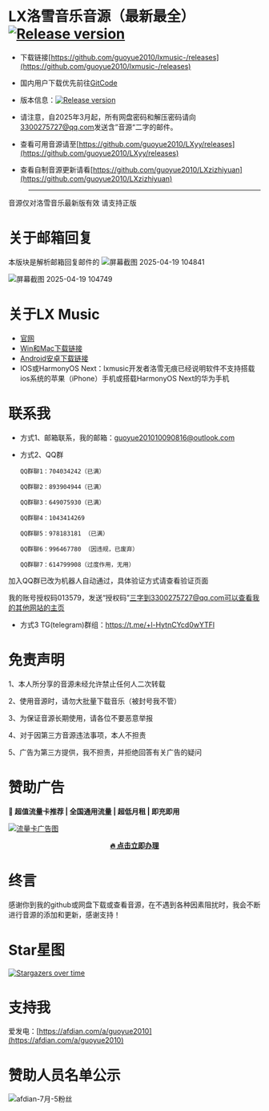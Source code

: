 # LX洛雪音乐音源（最新最全） <a href="https://bgithub.xyz/guoyue2010/lxmusic-/releases"><img src="https://img.shields.io/github/release/guoyue2010/lxmusic-" alt="Release version"></a>

- 下载链接[https://github.com/guoyue2010/lxmusic-/releases](https://github.com/guoyue2010/lxmusic-/releases)

- 国内用户下载优先前往[GitCode](https://gitcode.com/guoyue2010/lxmusic-)

- 版本信息：<a href="https://bgithub.xyz/guoyue2010/lxmusic-/releases"><img src="https://img.shields.io/github/release/guoyue2010/lxmusic-" alt="Release version"></a>

- 请注意，自2025年3月起，所有网盘密码和解压密码请向[3300275727@qq.com](mailto:3300275727@qq.com)发送含”音源“二字的邮件。

- 查看可用音源请至[https://github.com/guoyue2010/LXyy/releases](https://github.com/guoyue2010/LXyy/releases)

- 查看自制音源更新请看[https://github.com/guoyue2010/LXzizhiyuan](https://github.com/guoyue2010/LXzizhiyuan)

> ----------------------------------------
  音源仅对洛雪音乐最新版有效
  请支持正版

# 关于邮箱回复
本版块是解析邮箱回复邮件的
![屏幕截图 2025-04-19 104841](https://github.com/user-attachments/assets/327cca57-7e16-4b19-9cfd-ec6072ac966b)

![屏幕截图 2025-04-19 104749](https://github.com/user-attachments/assets/5e3716e4-bd58-4bc0-9d5c-83ff0516810b)



# 关于LX Music
- [官网](https://lxmusic.toside.cn/)
- [Win和Mac下载链接](https://github.com/lyswhut/lx-music-desktop?tab=readme-ov-file#readme)
- [Android安卓下载链接](https://github.com/lyswhut/lx-music-mobile)
- IOS或HarmonyOS Next：lxmusic开发者洛雪无痕已经说明软件不支持搭载ios系统的苹果（iPhone）手机或搭载HarmonyOS Next的华为手机

# 联系我
- 方式1、邮箱联系，我的邮箱：[guoyue201010090816@outlook.com](mailto:guoyue201010090816@outlook.com)

- 方式2、QQ群

      QQ群聊1：704034242（已满）
    
      QQ群聊2：893904944（已满）

      QQ群聊3：649075930（已满）
      
      QQ群聊4：1043414269 
      
      QQ群聊5：978183181 （已满）
      
      QQ群聊6：996467780 （因违规，已废弃）

      QQ群聊7：614799908（过度作用，无用）

加入QQ群已改为机器人自动通过，具体验证方式请查看验证页面

我的账号授权码013579，发送“授权码”三字到3300275727@qq.com可以查看我的其他网站的主页

- 方式3
TG(telegram)群组：https://t.me/+l-HytnCYcd0wYTFl


# 免责声明
1、本人所分享的音源未经允许禁止任何人二次转载

2、使用音源时，请勿大批量下载音乐（被封号我不管）

3、为保证音源长期使用，请各位不要恶意举报

4、对于因第三方音源违法事项，本人不担责

5、广告为第三方提供，我不担责，并拒绝回答有关广告的疑问

# 赞助广告
**🚀 超值流量卡推荐 | 全国通用流量 | 超低月租 | 即充即用**  

[![流量卡广告图](http://imagebed.sbsb.life/%E6%B5%81%E9%87%8F%E5%8D%A1%E6%A8%AA%E5%B9%85.jpg)](https://hy.yunhaoka.com/#/pages/micro_store/index?agent_id=59eb871e2cfd979e2210db56129c38e0)  

<center>
  <a href="https://hy.yunhaoka.com/#/pages/micro_store/index?agent_id=59eb871e2cfd979e2210db56129c38e0">
    <strong>🔥 点击立即办理</strong>
  </a>
</center>


# 终言
感谢你到我的github或网盘下载或查看音源，在不遇到各种因素阻扰时，我会不断进行音源的添加和更新，感谢支持！

# Star星图
[![Stargazers over time](https://starchart.cc/guoyue2010/lxmusic-.svg?background=%23FFFFFF&axis=%23333333&line=%23ffc163)](https://starchart.cc/guoyue2010/lxmusic-)

# 支持我
爱发电：[https://afdian.com/a/guoyue2010](https://afdian.com/a/guoyue2010)

# 赞助人员名单公示
![afdian-7月-5粉丝](https://github.com/user-attachments/assets/ad58f396-ccb9-4a83-bf42-7b5794e85931)
